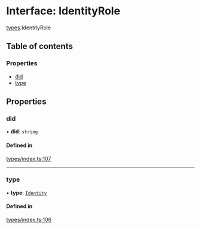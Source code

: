# Interface: IdentityRole

[types](../wiki/types).IdentityRole

## Table of contents

### Properties

- [did](../wiki/types.IdentityRole#did)
- [type](../wiki/types.IdentityRole#type)

## Properties

### did

• **did**: `string`

#### Defined in

[types/index.ts:107](https://github.com/PolymeshAssociation/polymesh-sdk/blob/46129005/src/types/index.ts#L107)

___

### type

• **type**: [`Identity`](../wiki/types.RoleType#identity)

#### Defined in

[types/index.ts:106](https://github.com/PolymeshAssociation/polymesh-sdk/blob/46129005/src/types/index.ts#L106)
